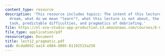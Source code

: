 ```yaml
---
content_type: resource
description: 'This resource includes topics: The intent of this lecture, the longstanding
  dream, what do we mean "learn"?, what this lecture is not about, the nature of the
  task, predictable difficulties, and pragmatics of debriefing.'
file: https://ol-ocw-studio-app-production.s3.amazonaws.com/courses/6-871-knowledge-based-applications-systems-spring-2005/0cda8692aa14e884d80561192515a258_lect12_pragmatic.pdf
file_type: application/pdf
resourcetype: Document
title: lect12_pragmatic.pdf
uid: 0cda8692-aa14-e884-d805-61192515a258
---
```

